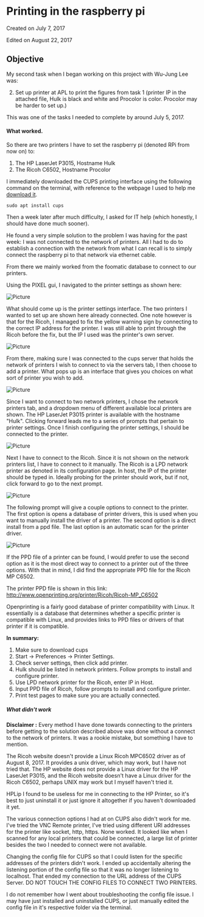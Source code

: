 
# Printing in the raspberry pi

Created on July 7, 2017

Edited on August 22, 2017

## Objective 

My second task when I began working on this project with Wu-Jung Lee was:

2. Set up printer at APL to print the figures from task 1 (printer IP in the attached file, 
   Hulk is black and white and Procolor is color. Procolor may be harder to set up.)

This was one of the tasks I needed to complete by around July 5, 2017.

#### What worked.

So there are two printers I have to set the raspberry pi (denoted RPi from now on) to:

1. The HP LaserJet P3015, Hostname Hulk
2. The Ricoh C6502, Hostname Procolor

I immediately downloaded the CUPS printing interface using the following command on the terminal,
with reference to the webpage I used to help me [download it](https://help.ubuntu.com/lts/serverguide/cups.html).

```
sudo apt install cups
```

Then a week later after much difficulty, I asked for IT help (which honestly, I should have done much sooner).

He found a very simple solution to the problem I was having for the past week: I was not connected to the network
of printers. All I had to do to establish a connection with the network from what I can recall is to simply
connect the raspberry pi to that network via ethernet cable.

From there we mainly worked from the foomatic database to connect to our printers.

Using the PIXEL gui, I navigated to the printer settings as shown here:

![Picture](../screenshots/2017-08-02-142249_1824x984_scrot.png)

What should come up is the printer settings interface. The two printers I wanted to set up are shown here already connected. One note however is that for the Ricoh, I managed to fix the yellow warning sign by connecting to the correct IP address for the printer. I was still able to print through the Ricoh before the fix, but the IP I used was the printer's own server.

![Picture](../screenshots/print1.png)

From there, making sure I was connected to the cups server that holds the network of printers I wish to connect to via the servers tab, I then choose to add a printer. What pops up is an interface that gives you choices on what sort of printer you wish to add.

![Picture](../screenshots/2017-08-02-143648_1824x984_scrot.png)

Since I want to connect to two network printers, I chose the network printers tab, and a dropdown menu of different available local printers are shown. The HP LaserJet P3015 printer is available with the hostname "Hulk". Clicking forward leads me to a series of prompts that pertain to printer settings. Once I finish configuring the printer settings, I should be connected to the printer.

![Picture](../screenshots/2017-08-02-143655_1824x984_scrot.png)

Next I have to connect to the Ricoh. Since it is not shown on the network printers list, I have to connect to it manually. The Ricoh is a LPD network printer as denoted in its configuration page. In host, the IP of the printer should be typed in. Ideally probing for the printer should work, but if not, click forward to go to the next prompt.

![Picture](../screenshots/2017-08-02-144841_1824x984_scrot.png)

The following prompt will give a couple options to connect to the printer. The first option is opens a database of printer drivers, this is used when you want to manually install the driver of a printer. The second option is a direct install from a ppd file. The last option is an automatic scan for the printer driver.

![Picture](../screenshots/2017-08-02-144919_1824x984_scrot.png)


If the PPD file of a printer can be found, I would prefer to use the second option as it is the most direct way to connect to a printer out of the three options. With that in mind, I did find the appropriate PPD file for the Ricoh MP C6502.

The printer PPD file is shown in this link: http://www.openprinting.org/printer/Ricoh/Ricoh-MP_C6502

Openprinting is a fairly good database of printer compatibility with Linux. It essentially is a database that determines whether a specific printer is compatible with Linux, and provides links to PPD files or drivers of that printer if it is compatible.

**In summary:**
1. Make sure to download cups
2. Start -> Preferences -> Printer Settings.
3. Check server settings, then click add printer.
4. Hulk should be listed in network printers. Follow prompts to install and configure printer.
5. Use LPD network printer for the Ricoh, enter IP in Host.
6. Input PPD file of Ricoh, follow prompts to install and configure printer.
7. Print test pages to make sure you are actually connected.

##### What didn't work
**Disclaimer :** Every method I have done towards connecting to the printers before getting to the solution described above was done without a connect to the network of printers. It was a rookie mistake, but something I have to mention.

The Ricoh website doesn't provide a Linux Ricoh MPC6502 driver as of August 8, 2017. It provides a unix driver, which may work, but I have not tried that.
The HP website does not provide a Linux driver for the HP LaserJet P3015, and the Ricoh website doesn't have a Linux driver for the Ricoh C6502, perhaps UNIX may work but I myself haven't tried it.

HPLip I found to be useless for me in connecting to the HP Printer, so it's best to just uninstall it or just ignore it altogether if you haven't downloaded it yet.

The various connection options I had at on CUPS also didn't work for me. I've tried the VNC Remote printer, I've tried using different URI addresses for the printer like socket, http, https. None worked.
It looked like when I scanned for any local printers that could be connected, a large list of printer besides the two I needed to connect were not available.

Changing the config file for CUPS so that I could listen for the specific addresses of the printers didn't work. I ended up accidentally altering the listening portion of the config file so that it was no longer listening to localhost. That ended my connection to the URL address of the CUPS Server. DO NOT TOUCH THE CONFIG FILES TO CONNECT TWO PRINTERS.

I do not remember how I went about troubleshooting the config file issue. I may have just installed and uninstalled CUPS, or just manually edited the config file in it's respective folder via the terminal.
